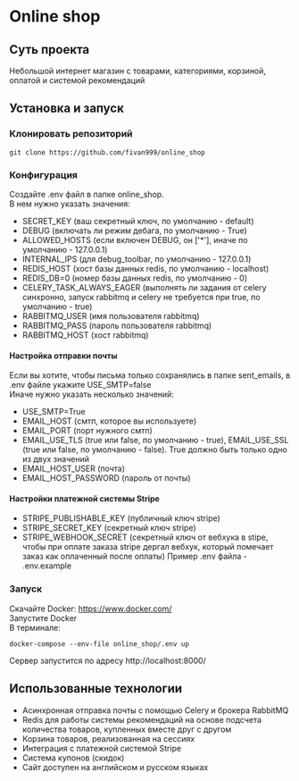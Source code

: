 # Online shop
## Суть проекта
Небольшой интернет магазин с товарами, категориями, корзиной, оплатой и системой рекомендаций
## Установка и запуск
### Клонировать репозиторий
```
git clone https://github.com/fivan999/online_shop
```
### Конфигурация
Создайте .env файл в папке online_shop.<br>
В нем нужно указать значения:<br>
- SECRET_KEY (ваш секретный ключ, по умолчанию - default)<br>
- DEBUG (включать ли режим дебага, по умолчанию - True)<br>
- ALLOWED_HOSTS (если включен DEBUG, он ['*'], иначе по умолчанию - 127.0.0.1)<br>
- INTERNAL_IPS (для debug_toolbar, по умолчанию - 127.0.0.1) <br>
- REDIS_HOST (хост базы данных redis, по умолчанию - localhost)
- REDIS_DB=0 (номер базы данных redis, по умолчанию - 0)
- CELERY_TASK_ALWAYS_EAGER (выполнять ли задания от celery синхронно, запуск rabbitmq и celery не требуется при true, по умолчанию - true)
- RABBITMQ_USER (имя пользователя rabbitmq)
- RABBITMQ_PASS (пароль пользователя rabbitmq)
- RABBITMQ_HOST (хост rabbitmq)
#### Настройка отправки почты
Если вы хотите, чтобы письма только сохранялись в папке sent_emails, в .env файле укажите USE_SMTP=false<br>
Иначе нужно указать несколько значений:
- USE_SMTP=True
- EMAIL_HOST (смтп, которое вы используете)
- EMAIL_PORT (порт нужного смтп)
- EMAIL_USE_TLS (true или false, по умолчанию - true), EMAIL_USE_SSL (true или false, по умолчанию - false). True должно быть только одно из двух значений
- EMAIL_HOST_USER (почта)
- EMAIL_HOST_PASSWORD (пароль от почты)
#### Настройки платежной системы Stripe
- STRIPE_PUBLISHABLE_KEY (публичный ключ stripe)
- STRIPE_SECRET_KEY (секретный ключ stripe)
- STRIPE_WEBHOOK_SECRET (секретный ключ от вебхука в stipe, чтобы при оплате заказа stripe дергал вебхук, который помечает заказ как оплаченный после оплаты)
Пример .env файла - .env.example
### Запуск
Скачайте Docker: https://www.docker.com/<br>
Запустите Docker<br>
В терминале:
```
docker-compose --env-file online_shop/.env up 
```
Сервер запустится по адресу http://localhost:8000/
## Использованные технологии
- Асинхронная отправка почты с помощью Celery и брокера RabbitMQ
- Redis для работы системы рекомендаций на основе подсчета количества товаров, купленных вместе друг с другом
- Корзина товаров, реализованная на сессиях
- Интеграция с платежной системой Stripe
- Система купонов (скидок)
- Сайт доступен на английском и русском языках